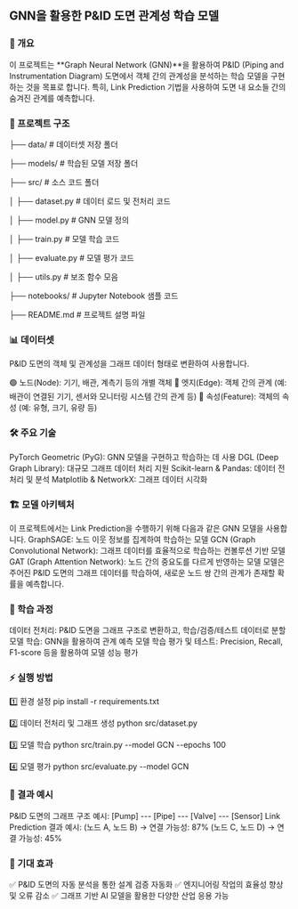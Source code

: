 ## GNN을 활용한 P&ID 도면 관계성 학습 모델

### 📌 개요

이 프로젝트는 **Graph Neural Network (GNN)**을 활용하여 P&ID (Piping and Instrumentation Diagram) 도면에서 객체 간의 관계성을 분석하는 학습 모델을 구현하는 것을 목표로 합니다. 특히, Link Prediction 기법을 사용하여 도면 내 요소들 간의 숨겨진 관계를 예측합니다.

### 📁 프로젝트 구조

├── data/                 # 데이터셋 저장 폴더

├── models/               # 학습된 모델 저장 폴더

├── src/                  # 소스 코드 폴더

│   ├── dataset.py        # 데이터 로드 및 전처리 코드

│   ├── model.py          # GNN 모델 정의

│   ├── train.py          # 모델 학습 코드

│   ├── evaluate.py       # 모델 평가 코드

│   ├── utils.py          # 보조 함수 모음

├── notebooks/            # Jupyter Notebook 샘플 코드

├── README.md             # 프로젝트 설명 파일

### 📊 데이터셋

P&ID 도면의 객체 및 관계성을 그래프 데이터 형태로 변환하여 사용합니다.

🟢 노드(Node): 기기, 배관, 계측기 등의 개별 객체
🔵 엣지(Edge): 객체 간의 관계 (예: 배관이 연결된 기기, 센서와 모니터링 시스템 간의 관계 등)
🔴 속성(Feature): 객체의 속성 (예: 유형, 크기, 유량 등)

### 🛠️ 주요 기술

PyTorch Geometric (PyG): GNN 모델을 구현하고 학습하는 데 사용
DGL (Deep Graph Library): 대규모 그래프 데이터 처리 지원
Scikit-learn & Pandas: 데이터 전처리 및 분석
Matplotlib & NetworkX: 그래프 데이터 시각화

### 🏗️ 모델 아키텍처

이 프로젝트에서는 Link Prediction을 수행하기 위해 다음과 같은 GNN 모델을 사용합니다.
GraphSAGE: 노드 이웃 정보를 집계하여 학습하는 모델
GCN (Graph Convolutional Network): 그래프 데이터를 효율적으로 학습하는 컨볼루션 기반 모델
GAT (Graph Attention Network): 노드 간의 중요도를 다르게 반영하는 모델
모델은 주어진 P&ID 도면의 그래프 데이터를 학습하여, 새로운 노드 쌍 간의 관계가 존재할 확률을 예측합니다.

### 🚀 학습 과정

데이터 전처리: P&ID 도면을 그래프 구조로 변환하고, 학습/검증/테스트 데이터로 분할
모델 학습: GNN을 활용하여 관계 예측 모델 학습
평가 및 테스트: Precision, Recall, F1-score 등을 활용하여 모델 성능 평가

### ⚡ 실행 방법

1️⃣ 환경 설정
pip install -r requirements.txt

2️⃣ 데이터 전처리 및 그래프 생성
python src/dataset.py

3️⃣ 모델 학습
python src/train.py --model GCN --epochs 100

4️⃣ 모델 평가
python src/evaluate.py --model GCN

### 📌 결과 예시

P&ID 도면의 그래프 구조 예시:
[Pump] --- [Pipe] --- [Valve] --- [Sensor]
Link Prediction 결과 예시:
(노드 A, 노드 B) → 연결 가능성: 87%
(노드 C, 노드 D) → 연결 가능성: 45%

### 🎯 기대 효과

✅ P&ID 도면의 자동 분석을 통한 설계 검증 자동화
✅ 엔지니어링 작업의 효율성 향상 및 오류 감소
✅ 그래프 기반 AI 모델을 활용한 다양한 산업 응용 가능
